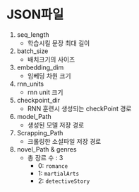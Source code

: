 # JSON파일

1. seq_length
   - 학습시킬 문장 최대 길이
1. batch_size
   - 배치크기의 사이즈
1. embedding_dim
   - 임베딩 차원 크기
1. rnn_units
   - rnn unit 크기
1. checkpoint_dir
   - RNN 훈련시 생성되는 checkPoint 경로
1. model_Path
   - 생성된 모델 저장 경로
1. Scrapping_Path
   - 크롤링한 소설파일 저장 경로
1. novel_Path & genres
   - 총 장르 수 : 3
     - 0: `romance`
     - 1: `martialArts`
     - 2: `detectiveStory`
